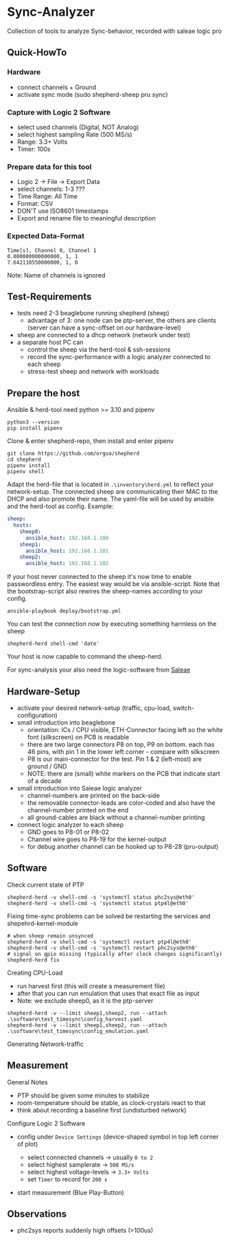 # Sync-Analyzer

Collection of tools to analyze Sync-behavior, recorded with saleae logic pro

## Quick-HowTo

### Hardware

- connect channels + Ground
- activate sync mode (sudo shepherd-sheep pru sync)

### Capture with Logic 2 Software

- select used channels (Digital, NOT Analog)
- select highest sampling Rate (500 MS/s)
- Range: 3.3+ Volts
- Timer: 100s

### Prepare data for this tool 

- Logic 2 -> File -> Export Data
- select channels: 1-3 ???
- Time Range: All Time
- Format: CSV
- DON'T use ISO8601 timestamps
- Export and rename file to meaningful description

### Expected Data-Format

```csv
Time[s], Channel 0, Channel 1
0.000000000000000, 1, 1
7.642110550000000, 1, 0
```

Note: Name of channels is ignored

## Test-Requirements

- tests need 2-3 beaglebone running shepherd (sheep)
  - advantage of 3: one node can be ptp-server, the others are clients (server can have a sync-offset on our hardware-level)
- sheep are connected to a dhcp network (network under test)
- a separate host PC can
  - control the sheep via the herd-tool & ssh-sessions
  - record the sync-performance with a logic analyzer connected to each sheep
  - stress-test sheep and network with workloads

## Prepare the host

Ansible & herd-tool need python >= 3.10 and pipenv

```shell
python3 --version
pip install pipenv
```

Clone & enter shepherd-repo, then install and enter pipenv 

```shell
git clone https://github.com/orgua/shepherd
cd shepherd
pipenv install
pipenv shell
```

Adapt the herd-file that is located in `.\inventory\herd.yml` to reflect your network-setup. The connected sheep are communicating their MAC to the DHCP and also promote their name. The yaml-file will be used by ansible and the herd-tool as config. Example:

```yaml
sheep:
  hosts:
    sheep0:
      ansible_host: 192.168.1.100
    sheep1:
      ansible_host: 192.168.1.101
    sheep2:
      ansible_host: 192.168.1.102
```

If your host never connected to the sheep it's now time to enable passwordless entry. The easiest way would be via ansible-script. Note that the bootstrap-script also rewires the sheep-names according to your config.

```shell
ansible-playbook deploy/bootstrap.yml
```

You can test the connection now by executing something harmless on the sheep

```
shepherd-herd shell-cmd 'date'
```

Your host is now capable to command the sheep-herd.

For sync-analysis your also need the logic-software from [Saleae](https://www.saleae.com/downloads/)

## Hardware-Setup

- activate your desired network-setup (traffic, cpu-load, switch-configuration)
- small introduction into beaglebone
  - orientation: ICs / CPU visible, ETH-Connector facing left so the white font (silkscreen) on PCB is readable
  - there are two large connectors P8 on top, P9 on bottom. each has 46 pins, with pin 1 in the lower left corner - compare with silkscreen
  - P8 is our main-connector for the test. Pin 1 & 2 (left-most) are ground / GND
  - NOTE: there are (small) white markers on the PCB that indicate start of a decade
- small introduction into Saleae logic analyzer
  - channel-numbers are printed on the back-side
  - the removable connector-leads are color-coded and also have the channel-number printed on the end
  - all ground-cables are black without a channel-number printing
- connect logic analyzer to each sheep
  - GND goes to P8-01 or P8-02
  - Channel wire goes to P8-19 for the kernel-output
  - for debug another channel can be hooked up to P8-28 (pru-output)

## Software

Check current state of PTP

```Shell
shepherd-herd -v shell-cmd -s 'systemctl status phc2sys@eth0'
shepherd-herd -v shell-cmd -s 'systemctl status ptp4l@eth0'
```

Fixing time-sync problems can be solved be restarting the services and shepehrd-kernel-module

```shell
# when sheep remain unsynced
shepherd-herd -v shell-cmd -s 'systemctl restart ptp4l@eth0'
shepherd-herd -v shell-cmd -s 'systemctl restart phc2sys@eth0'
# signal on gpio missing (typically after clock changes significantly)
shepherd-herd fix
```

Creating CPU-Load

- run harvest first (this will create a measurement file)
- after that you can run emulation that uses that exact file as input
- Note: we exclude sheep0, as it is the ptp-server

```
shepherd-herd -v --limit sheep1,sheep2, run --attach .\software\test_timesync\config_harvest.yaml
shepherd-herd -v --limit sheep1,sheep2, run --attach .\software\test_timesync\config_emulation.yaml
```

Generating Network-traffic

## Measurement

General Notes

- PTP should be given some minutes to stabilize
- room-temperature should be stable, as clock-crystals react to that 
- think about recording a baseline first (undisturbed network)

Configure Logic 2 Software

- config under `Device Settings` (device-shaped symbol in top left corner of plot)
  - select connected channels -> usually `0 to 2`
  - select highest samplerate -> `500 MS/s`
  - select highest voltage-levels -> `3.3+ Volts`
  - set `Timer` to record for `200 s`

- start measurement (Blue Play-Button)

## Observations

- phc2sys reports suddenly high offsets (>100us)  
